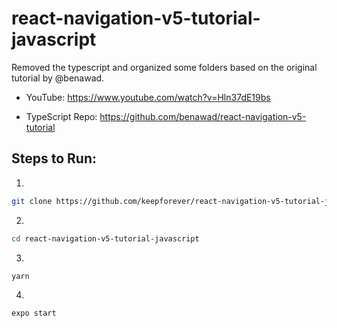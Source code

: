 # react-navigation-v5-tutorial-javascript

Removed the typescript and organized some folders based on the original tutorial by @benawad.

-   YouTube: https://www.youtube.com/watch?v=Hln37dE19bs

-   TypeScript Repo: https://github.com/benawad/react-navigation-v5-tutorial

## Steps to Run:

1.

```sh
git clone https://github.com/keepforever/react-navigation-v5-tutorial-javascript.git
```

2.

```sh
cd react-navigation-v5-tutorial-javascript
```

3.

```sh
yarn
```

4.

```sh
expo start
```
